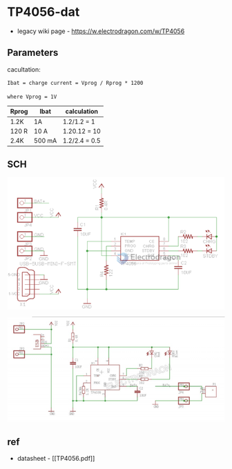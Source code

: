 
# TP4056-dat

- legacy wiki page - https://w.electrodragon.com/w/TP4056



## Parameters 


cacultation: 

    Ibat = charge current = Vprog / Rprog * 1200

    where Vprog = 1V 


| Rprog | Ibat   | calculation   |
| ----- | ------ | ------------- |
| 1.2K  | 1A     | 1.2/1.2 = 1   |
| 120 R | 10 A   | 1.20.12 = 10  |
| 2.4K  | 500 mA | 1.2/2.4 = 0.5 |




## SCH 

![](2023-12-21-16-08-28.png)

![](2023-12-21-16-08-42.png)


## ref 

- datasheet - [[TP4056.pdf]]
